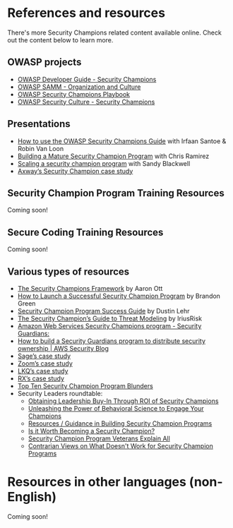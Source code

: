 # References and resources

There's more Security Champions related content available online. Check out the content below to learn more.

## OWASP projects

- [OWASP Developer Guide - Security Champions](https://owasp.org/www-project-developer-guide/release/culture_building_and_process_maturing/security_champions/)
- [OWASP SAMM - Organization and Culture](https://owaspsamm.org/model/governance/education-and-guidance/stream-b/)
- [OWASP Security Champions Playbook](https://github.com/c0rdis/security-champions-playbook)
- [OWASP Security Culture - Security Champions](https://owasp.org/www-project-security-culture/v11/4-Security_Champions/)

## Presentations

- [How to use the OWASP Security Champions Guide](https://www.youtube.com/watch?v=EoxpHIgJLNM) with Irfaan Santoe & Robin Van Loon
- [Building a Mature Security Champion Program](https://www.youtube.com/watch?v=7OKb-af0w2I) with Chris Ramirez
- [Scaling a security champion program](https://www.youtube.com/watch?v=PrSKDrCb9Xg) with Sandy Blackwell
- [Axway’s Security Champion case study](https://www.youtube.com/watch?v=7OKb-af0w2I)

## Security Champion Program Training Resources
Coming soon!

## Secure Coding Training Resources 
Coming soon! 

## Various types of resources

- [The Security Champions Framework](https://github.com/edgeroute/security-champion-framework/blob/main/Security-Champion-Framework.pdf) by Aaron Ott
- [How to Launch a Successful Security Champion Program](https://www.iriusrisk.com/resources-blog/build-a-cybersecurity-powerhouse-how-to-launch-a-successful-security-champion-program) by Brandon Green
- [Security Champion Program Success Guide](https://securitychampionsuccessguide.org/) by Dustin Lehr
- [The Security Champion’s Guide to Threat Modeling](https://4550632.fs1.hubspotusercontent-na1.net/hubfs/4550632/Security%20Champion%E2%80%99s%20Guide%20to%20Threat%20Modeling.pdf) by IriusRisk
- [Amazon Web Services Security Champions program - Security Guardians:](https://aws.amazon.com/blogs/security/how-aws-built-the-security-guardians-program-a-mechanism-to-distribute-security-ownership/)
- [How to build a Security Guardians program to distribute security ownership | AWS Security Blog](https://aws.amazon.com/blogs/security/how-to-build-your-own-security-guardians-program/)
- [Sage’s case study](https://www.securecodewarrior.com/article/sage-case-study)
- [Zoom’s case study](https://www.securityjourney.com/case-study-zoom)
- [LKQ’s case study](https://www.invicti.com/case-studies/lkq-case-study/)
- [RX’s case study](https://www.infosecurity-magazine.com/news-features/security-champions-cultural/)
- [Top Ten Security Champion Program Blunders](https://www.katilyst.com/top10blunders)
- Security Leaders roundtable:
    - [Obtaining Leadership Buy-In Through ROI of Security Champions](https://www.demosondemand.com/dod_staging/app.js/html5/sessID/DEMO10141/promotion_id/4060/startTime/0/reseller_id/1571)
    - [Unleashing the Power of Behavioral Science to Engage Your Champions](https://www.demosondemand.com/dod_staging/app.js/html5/sessID/DEMO10142/promotion_id/4060/startTime/0/reseller_id/1571)
    - [Resources / Guidance in Building Security Champion Programs](https://www.demosondemand.com/dod_staging/app.js/html5/sessID/DEMO10144/promotion_id/4060/startTime/0/reseller_id/1571)
    - [Is it Worth Becoming a Security Champion?](https://www.demosondemand.com/dod_staging/app.js/html5/sessID/DEMO10143/promotion_id/4060/startTime/0/reseller_id/1571)
    - [Security Champion Program Veterans Explain All](https://www.demosondemand.com/dod_staging/app.js/html5/sessID/DEMO10145/promotion_id/4060/startTime/0/reseller_id/1571)
    - [Contrarian Views on What Doesn't Work for Security Champion Programs](https://www.demosondemand.com/dod_staging/app.js/html5/sessID/DEMO10167/promotion_id/4060/startTime/0/reseller_id/1571)

# Resources in other languages (non-English)
Coming soon!
